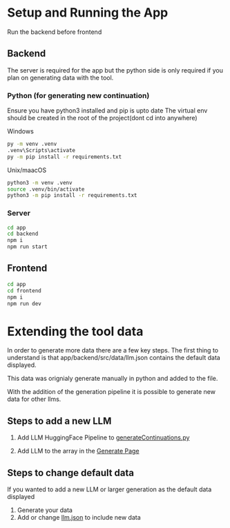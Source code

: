 # Setup and Running the App

Run the backend before frontend

## Backend

The server is required for the app but the python side is only required if you plan on generating data with the tool.

### Python (for generating new continuation)

Ensure you have python3 installed and pip is upto date
The virtual env should be created in the root of the project(dont cd into anywhere)

Windows

```bash
py -m venv .venv
.venv\Scripts\activate
py -m pip install -r requirements.txt
```

Unix/maacOS

```bash
python3 -m venv .venv
source .venv/bin/activate
python3 -m pip install -r requirements.txt
```

### Server

```bash
cd app
cd backend
npm i
npm run start
```

## Frontend

```bash
cd app
cd frontend
npm i
npm run dev
```

# Extending the tool data

In order to generate more data there are a few key steps.
The first thing to understand is that app/backend/src/data/llm.json contains the default data displayed.

This data was orignialy generate manually in python and added to the file.

With the addition of the generation pipeline it is possible to generate new data for other llms.

## Steps to add a new LLM

1. Add LLM HuggingFace Pipeline to [generateContinuations.py](backend/src/python/generate/generateContinuations.py)

2. Add LLM to the array in the [Generate Page](frontend/src/app/generate/page.tsx)

## Steps to change default data

If you wanted to add a new LLM or larger generation as the default data displayed

1. Generate your data
2. Add or change [llm.json](backend/src/data/llm.json) to include new data
